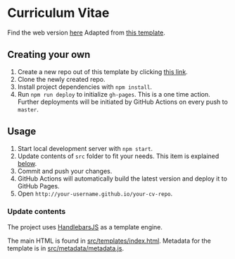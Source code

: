 # Curriculum Vitae
Find the web version [here](https://kvnchv.github.io/cv)
Adapted from [this template](https://github.com/sneas/cv-template/generate). 

## Creating your own

1. Create a new repo out of this template by clicking [this link](https://github.com/sneas/cv-template/generate).
1. Clone the newly created repo.
1. Install project dependencies with `npm install`.
1. Run `npm run deploy` to initialize `gh-pages`. This is a one time action. Further deployments will be initiated by GitHub Actions on every push to `master`.

## Usage

1. Start local development server with `npm start`.
1. Update contents of `src` folder to fit your needs. This item is explained [below](#update-contents).
1. Commit and push your changes.
1. GitHub Actions will automatically build the latest version and deploy it to GitHub Pages.
1. Open `http://your-username.github.io/your-cv-repo`.

### Update contents

The project uses [HandlebarsJS](https://github.com/wycats/handlebars.js/) as a template engine.

The main HTML is found in [src/templates/index.html](src/templates/index.html). Metadata for the template is in [src/metadata/metadata.js](src/metadata/metadata.js).
